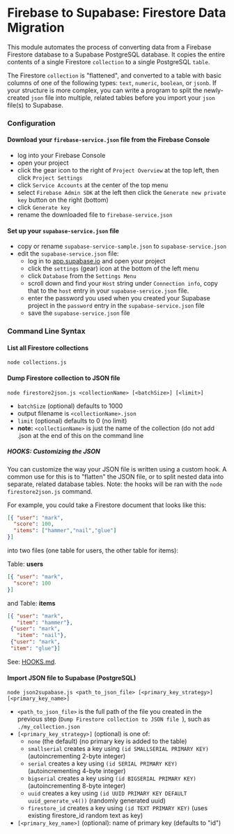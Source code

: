 # Firebase to Supabase: Firestore Data Migration

This module automates the process of converting data from a Firebase Firestore database to a Supabase PostgreSQL database.  It copies the entire contents of a single Firestore `collection` to a single PostgreSQL `table`.

The Firestore `collection` is "flattened", and converted to a table with basic columns of one of the following types: `text`, `numeric`, `boolean`, or `jsonb`.  If your structure is more complex, you can write a program to split the newly-created `json` file into multiple, related tables before you import your `json` file(s) to Supabase.

### Configuration

#### Download your `firebase-service.json` file from the Firebase Console
* log into your Firebase Console
* open your project
* click the gear icon to the right of `Project Overview` at the top left, then click `Project Settings`
* click `Service Accounts` at the center of the top menu
* select `Firebase Admin SDK` at the left then click the `Generate new private key` button on the right (bottom)
* click `Generate key`
* rename the downloaded file to `firebase-service.json`

#### Set up your `supabase-service.json` file
* copy or rename `supabase-service-sample.json` to `supabase-service.json`
* edit the `supabase-service.json` file:
    * log in to [app.supabase.io](https://app.supabase.io) and open your project
    * click the `settings` (gear) icon at the bottom of the left menu
    * click `Database` from the `Settings Menu`
    * scroll down and find your `Host` string under `Connection info`, copy that to the `host` entry in your `supabase-service.json` file.
    * enter the password you used when you created your Supabase project in the `password` entry in the `supabase-service.json` file
    * save the `supabase-service.json` file


### Command Line Syntax
#### List all Firestore collections
`node collections.js`

#### Dump Firestore collection to JSON file
`node firestore2json.js <collectionName> [<batchSize>] [<limit>]`

* `batchSize` (optional) defaults to 1000
* output filename is `<collectionName>.json`
* `limit` (optional) defaults to 0 (no limit)
* **note:** `<collectionName>` is just the name of the collection (do not add .json at the end of this on the command line

##### HOOKS: Customizing the JSON

You can customize the way your JSON file is written using a custom hook.  A common use for this is to "flatten" the JSON file, or to split nested data into separate, related database tables. Note: the hooks will be ran with the `node firestore2json.js` command.

For example, you could take a Firestore document that looks like this:

```json
[{ "user": "mark",
  "score": 100,
  "items": ["hammer","nail","glue"]
}]
```
into two files (one table for users, the other table for items):

Table: **users**
```json
[{ "user": "mark",
  "score": 100
}]
```
and Table: **items**
```json
[{ "user": "mark",
   "item": "hammer"},
 {"user": "mark",
   "item": "nail"},
 {"user": "mark",
 "item": "glue"}]
```
See: [HOOKS.md](./HOOKS.md).

#### Import JSON file to Supabase (PostgreSQL)

`node json2supabase.js <path_to_json_file> [<primary_key_strategy>] [<primary_key_name>]`

* `<path_to_json_file>` is the full path of the file you created in the previous step (`Dump Firestore collection to JSON file
`), such as `./my_collection.json`
* `[<primary_key_strategy>]` (optional) is one of:
    * `none` (the default) (no primary key is added to the table)
    * `smallserial` creates a key using `(id SMALLSERIAL PRIMARY KEY)` (autoincrementing 2-byte integer)
    * `serial` creates a key using `(id SERIAL PRIMARY KEY)` (autoincrementing 4-byte integer)
    * `bigserial` creates a key using `(id BIGSERIAL PRIMARY KEY)` (autoincrementing 8-byte integer)
    * `uuid` creates a key using `(id UUID PRIMARY KEY DEFAULT uuid_generate_v4())` (randomly generated uuid)
    * `firestore_id` creates a key using `(id TEXT PRIMARY KEY)` (uses existing firestore_id random text as key)
* `[<primary_key_name>]` (optional): name of primary key (defaults to "id")
